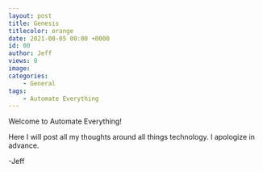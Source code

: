```yaml
---
layout: post
title: Genesis
titlecolor: orange
date: 2021-08-05 00:00 +0000
id: 00
author: Jeff
views: 0
image: 
categories:
    - General
tags:
    - Automate Everything
---
```


Welcome to Automate Everything!

<!--more-->

Here I will post all my thoughts around all things technology. I apologize in advance.

-Jeff
